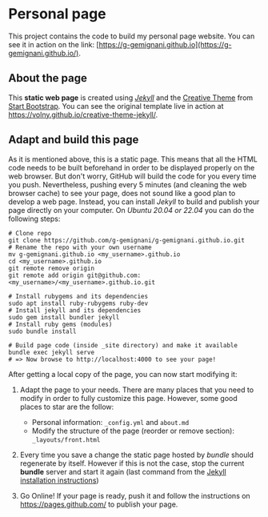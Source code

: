 # Personal page
This project contains the code to build my personal page website. You can see it in action on the link: [https://g-gemignani.github.io](https://g-gemignani.github.io/).

## About the page
This **static web page** is created using [*Jekyll*](https://jekyllrb.com/) and the [Creative Theme](http://startbootstrap.com/template-overviews/creative/) from [Start Bootstrap](http://startbootstrap.com). You can see the original template live in action at <https://volny.github.io/creative-theme-jekyll/>.

## Adapt and build this page

As it is mentioned above, this is a static page. This means that all the HTML code needs to be built beforehand in order to be displayed properly on the web browser. 
But don't worry, GitHub will build the code for you every time you push. Nevertheless, pushing every 5 minutes (and cleaning the web browser cache) to see your page, does not sound like a good plan to develop a web page. 
Instead, you can install *Jekyll* to build and publish your page directly on your computer. On *Ubuntu 20.04 or 22.04* you can do the following steps:
<a name="deploy_code"></a>
```console
# Clone repo
git clone https://github.com/g-gemignani/g-gemignani.github.io.git
# Rename the repo with your own username
mv g-gemignani.github.io <my_username>.github.io
cd <my_username>.github.io
git remote remove origin
git remote add origin git@github.com:<my_username>/<my_username>.github.io.git 

# Install rubygems and its dependencies
sudo apt install ruby-rubygems ruby-dev
# Install jekyll and its dependencies
sudo gem install bundler jekyll
# Install ruby gems (modules)
sudo bundle install

# Build page code (inside _site directory) and make it available
bundle exec jekyll serve
# => Now browse to http://localhost:4000 to see your page!
```

After getting a local copy of the page, you can now start modifying it:

1. Adapt the page to your needs. There are many places that you need to modify in order to fully customize this page. However, some good places to star are the follow:
   - Personal information: `_config.yml` and `about.md`
   - Modify the structure of the page (reorder or remove section): `_layouts/front.html`

2. Every time you save a change the static page hosted by *bundle* should regenerate by itself. However if this is not the case, stop the current **bundle** server and start it again (last command from the [Jekyll installation instructions](#deploy_code))

3. Go Online! If your page is ready, push it and follow the instructions on https://pages.github.com/ to publish your page.
